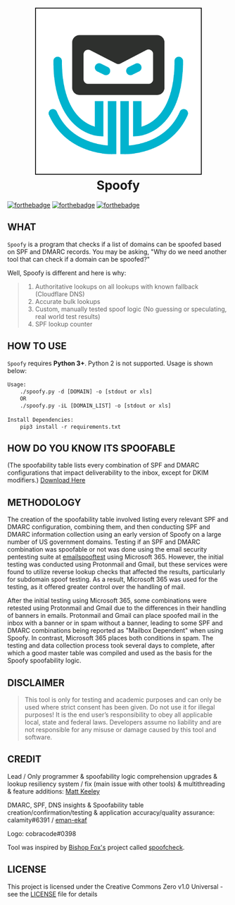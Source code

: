 <h1 align="center">
<br>
<img src=/files/Spoofy_logo.png height="375" border="2px solid #555">
<br>
Spoofy
</h1>


[![forthebadge](https://forthebadge.com/images/badges/made-with-python.svg)](https://www.python.org/)
[![forthebadge](https://forthebadge.com/images/badges/contains-tasty-spaghetti-code.svg)](https://www.thewholesomedish.com/spaghetti/)
[![forthebadge](https://forthebadge.com/images/badges/it-works-why.svg)](https://www.youtube.com/watch?v=kyti25ol438)

## WHAT
`Spoofy` is a program that checks if a list of domains can be spoofed based on SPF and DMARC records. You may be asking, "Why do we need another tool that can check if a domain can be spoofed?"

Well, Spoofy is different and here is why:
> 1. Authoritative lookups on all lookups with known fallback (Cloudflare DNS)
> 2. Accurate bulk lookups
> 3. Custom, manually tested spoof logic (No guessing or speculating, real world test results) 
> 4. SPF lookup counter

## HOW TO USE
`Spoofy` requires **Python 3+**. Python 2 is not supported. Usage is shown below:

```console
Usage:
    ./spoofy.py -d [DOMAIN] -o [stdout or xls]
    OR
    ./spoofy.py -iL [DOMAIN_LIST] -o [stdout or xls]
    
Install Dependencies:
    pip3 install -r requirements.txt
```

## HOW DO YOU KNOW ITS SPOOFABLE
(The spoofability table lists every combination of SPF and DMARC configurations that impact deliverability to the inbox, except for DKIM modifiers.)
[Download Here](/files/Master_Table.xlsx)

## METHODOLOGY 
The creation of the spoofability table involved listing every relevant SPF and DMARC configuration, combining them, and then conducting SPF and DMARC information collection using an early version of Spoofy on a large number of US government domains. Testing if an SPF and DMARC combination was spoofable or not was done using the email security pentesting suite at [emailspooftest](https://emailspooftest.com/) using Microsoft 365. However, the initial testing was conducted using Protonmail and Gmail, but these services were found to utilize reverse lookup checks that affected the results, particularly for subdomain spoof testing. As a result, Microsoft 365 was used for the testing, as it offered greater control over the handling of mail.

After the initial testing using Microsoft 365, some combinations were retested using Protonmail and Gmail due to the differences in their handling of banners in emails. Protonmail and Gmail can place spoofed mail in the inbox with a banner or in spam without a banner, leading to some SPF and DMARC combinations being reported as "Mailbox Dependent" when using Spoofy. In contrast, Microsoft 365 places both conditions in spam. The testing and data collection process took several days to complete, after which a good master table was compiled and used as the basis for the Spoofy spoofability logic.

## DISCLAIMER

> This tool is only for testing and academic purposes and can only be used where
> strict consent has been given. Do not use it for illegal purposes! It is the
> end user’s responsibility to obey all applicable local, state and federal laws.
> Developers assume no liability and are not responsible for any misuse or damage
> caused by this tool and software.

## CREDIT

Lead / Only programmer & spoofability logic comprehension upgrades & lookup resiliency system / fix (main issue with other tools) & multithreading & feature additions: [Matt Keeley](https://www.linkedin.com/in/mattrkeeley/)

DMARC, SPF, DNS insights & Spoofability table creation/confirmation/testing & application accuracy/quality assurance: calamity#6391 / [eman-ekaf](https://github.com/eman-ekaf)

Logo: cobracode#0398

Tool was inspired by [Bishop Fox's](https://github.com/BishopFox/) project called [spoofcheck](https://github.com/BishopFox/spoofcheck/).


## LICENSE

This project is licensed under the Creative Commons Zero v1.0 Universal - see the [LICENSE](LICENSE) file for details
